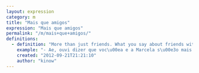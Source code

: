 ```yaml
---
layout: expression
category: m
title: "Mais que amigos"
expression: "Mais que amigos"
permalink: "/m/mais+que+amigos/"
definitions:
  - definition: "More than just friends. What you say about friends with benefits. There is also an expression for this type of relationship, [amizade colorida](/a/amizade-colorida/)."
    example: "- Ae, ouvi dizer que voc\u00ea e a Marcela s\u00e3o mais que amigos. Verdade?\n- Que nada, s\u00f3 amizade mesmo."
    created: "2012-09-21T21:21:10"
    author: "kinow"
---
```

